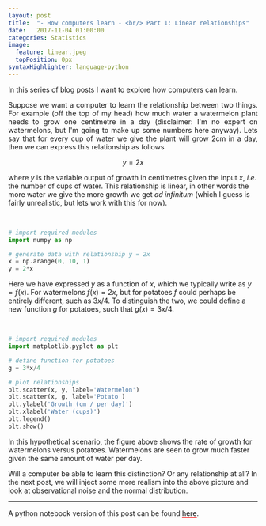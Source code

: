 ```yaml
---
layout: post
title:  "- How computers learn - <br/> Part 1: Linear relationships"
date:   2017-11-04 01:00:00
categories: Statistics
image:
  feature: linear.jpeg
  topPosition: 0px
syntaxHighlighter: language-python
---
```


<p align="justify">
In this series of blog posts I want to explore how computers can learn. 
</p>

<p align="justify">
Suppose we want a computer to learn the relationship between two things. For example (off the top of my head) how much water a watermelon plant needs to grow one centimetre in a day (disclaimer: I'm no expert on watermelons, but I'm going to make up some numbers here anyway). Lets say that for every cup of water we give the plant will grow 2cm in a day, then we can express this relationship as follows    

$$y = 2x$$

where $y$ is the variable output of growth in centimetres given the input $x$, <i>i.e.</i> the number of cups of water. This relationship is linear, in other words the more water we give the more growth we get <i>ad infinitum</i> (which I guess is fairly unrealistic, but lets work with this for now). 
</p>

<br>

```python
# import required modules
import numpy as np

# generate data with relationship y = 2x
x = np.arange(0, 10, 1)
y = 2*x
```

<p align="justify">

Here we have expressed $y$ as a function of $x$, which we typically write as $y = f(x)$. For watermelons $f(x) = 2x$, but for potatoes $f$ could perhaps be entirely different, such as $3x/4$. To distinguish the two, we could define a new function $g$ for potatoes, such that $g(x) = 3x/4$.

</p>

<br>

```python
# import required modules
import matplotlib.pyplot as plt

# define function for potatoes
g = 3*x/4

# plot relationships
plt.scatter(x, y, label='Watermelon')
plt.scatter(x, g, label='Potato')
plt.ylabel('Growth (cm / per day)')
plt.xlabel('Water (cups)')
plt.legend()
plt.show()
```

<div class="img img--fullContainer img--16xLeading" style="background-image: url({{ site.baseurl_posts_img }}watermelonsPlot.png);"></div>

<p>

In this hypothetical scenario, the figure above shows the rate of growth for watermelons versus potatoes. Watermelons are seen to grow much faster given the same amount of water per day. 

</p>

<p>

Will a computer be able to learn this distinction? Or any relationship at all? In the next post, we will inject some more realism into the above picture and look at observational noise and the normal distribution.

</p>

<hr>

<p>
A python notebook version of this post can be found <a href="https://github.com/arnupretorius/blog/blob/master/How%20computers%20learn/1_linear%20_relationships/17_11_04_linear_relationships.ipynb" style="text-decoration: none; border-bottom: 1px solid #ff0000; color: #000000;">here</a>.
</p>


